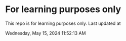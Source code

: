 # For learning purposes only
This repo is for learning purposes only.
Last updated at

Wednesday, May 15, 2024 11:52:13 AM

